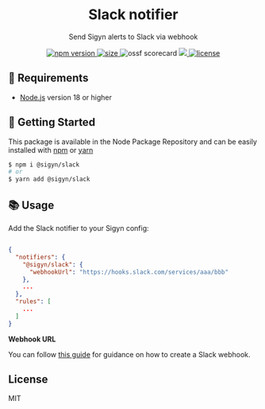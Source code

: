 <p align="center"><h1 align="center">
  Slack notifier
</h1></p>

<p align="center">
  Send Sigyn alerts to Slack via webhook
</p>

<p align="center">
  <a href="https://github.com/MyUnisoft/sigyn/src/slack">
    <img src="https://img.shields.io/github/package-json/v/MyUnisoft/sigyn/main/src/slack?style=for-the-badge&label=version" alt="npm version">
  </a>
  <a href="https://github.com/MyUnisoft/sigyn/src/slack">
    <img src="https://img.shields.io/bundlephobia/min/@sigyn/slack?style=for-the-badge" alt="size">
  </a>
    <img src="https://api.securityscorecards.dev/projects/github.com/MyUnisoft/sigyn/badge?style=for-the-badge" alt="ossf scorecard">
  </a>
  <a href="https://github.com/MyUnisoft/sigyn/tree/main/src/slack">
    <img src="https://img.shields.io/github/actions/workflow/status/MyUnisoft/sigyn/slack.yml?style=for-the-badge">
  </a>
  <a href="https://github.com/MyUnisoft/sigyn/tree/main/src/LICENSE">
    <img src="https://img.shields.io/github/license/MyUnisoft/sigyn?style=for-the-badge" alt="license">
  </a>
</p>

## 🚧 Requirements

- [Node.js](https://nodejs.org/en/) version 18 or higher

## 🚀 Getting Started

This package is available in the Node Package Repository and can be easily installed with [npm](https://doc.npmjs.com/getting-started/what-is-npm) or [yarn](https://yarnpkg.com)

```bash
$ npm i @sigyn/slack
# or
$ yarn add @sigyn/slack
```

## 📚 Usage

Add the Slack notifier to your Sigyn config:

```json

{
  "notifiers": {
    "@sigyn/slack": {
      "webhookUrl": "https://hooks.slack.com/services/aaa/bbb"
    },
    ...
  },
  "rules": [
    ...
  ]
}
```

**Webhook URL**

You can follow [this guide](https://api.slack.com/messaging/webhooks) for guidance on how to create a Slack webhook.

## License
MIT
